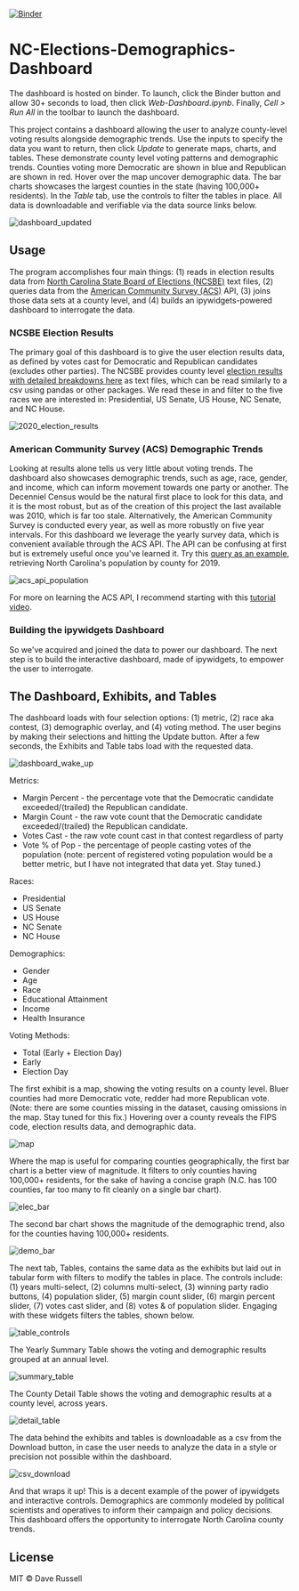 
[![Binder](https://mybinder.org/badge_logo.svg)](https://mybinder.org/v2/gh/drussel4/NC-Elections-Demographics-Dashboard/HEAD)

# NC-Elections-Demographics-Dashboard

The dashboard is hosted on binder. To launch, click the Binder button and allow 30+ seconds to load, then click <i>Web-Dashboard.ipynb</i>. Finally, <i>Cell > Run All</i> in the toolbar to launch the dashboard.

This project contains a dashboard allowing the user to analyze county-level voting results alongside demographic trends. Use the inputs to specify the data you want to return, then click <i>Update</i> to generate maps, charts, and tables. These demonstrate county level voting patterns and demographic trends. Counties voting more Democratic are shown in blue and Republican are shown in red. Hover over the map uncover demographic data. The bar charts showcases the largest counties in the state (having 100,000+ residents). In the <i>Table</i> tab, use the controls to filter the tables in place. All data is downloadable and verifiable via the data source links below.

![dashboard_updated](https://github.com/drussel4/NC-Elections-Demographics-Dashboard/blob/master/img/dashboard_updated.png?raw=true)

## Usage
The program accomplishes four main things: (1) reads in election results data from [North Carolina State Board of Elections (NCSBE)](https://www.ncsbe.gov/results-data/election-results/historical-election-results-data#by-precinct) text files, (2) queries data from the [American Community Survey (ACS)](https://www.census.gov/programs-surveys/acs) API, (3) joins those data sets at a county level, and (4) builds an ipywidgets-powered dashboard to interrogate the data.

### NCSBE Election Results

The primary goal of this dashboard is to give the user election results data, as defined by votes cast for Democratic and Republican candidates (excludes other parties). The NCSBE provides county level [election results with detailed breakdowns here](https://www.ncsbe.gov/results-data/election-results/historical-election-results-data#by-precinct) as text files, which can be read similarly to a csv using pandas or other packages. We read these in and filter to the five races we are interested in: Presidential, US Senate, US House, NC Senate, and NC House.

![2020_election_results](https://github.com/drussel4/NC-Elections-Demographics-Dashboard/blob/master/img/2020_election_results.png?raw=true)

### American Community Survey (ACS) Demographic Trends

Looking at results alone tells us very little about voting trends. The dashboard also showcases demographic trends, such as age, race, gender, and income, which can inform movement towards one party or another. The Decenniel Census would be the natural first place to look for this data, and it is the most robust, but as of the creation of this project the last available was 2010, which is far too stale. Alternatively, the American Community Survey is conducted every year, as well as more robustly on five year intervals. For this dashboard we leverage the yearly survey data, which is convenient available through the ACS API. The API can be confusing at first but is extremely useful once you've learned it. Try this [query as an example](https://api.census.gov/data/2019/acs/acsse?get=NAME,K200101_001E&for=county:*&in=state:37), retrieving North Carolina's population by county for 2019.

![acs_api_population](https://github.com/drussel4/NC-Elections-Demographics-Dashboard/blob/master/img/acs_api_population.png?raw=true)

For more on learning the ACS API, I recommend starting with this [tutorial video](https://www.youtube.com/watch?v=0NzNllnmTLA&t=2485s).

### Building the ipywidgets Dashboard

So we've acquired and joined the data to power our dashboard. The next step is to build the interactive dashboard, made of ipywidgets, to empower the user to interrogate.

## The Dashboard, Exhibits, and Tables

The dashboard loads with four selection options: (1) metric, (2) race aka contest, (3) demographic overlay, and (4) voting method. The user begins by making their selections and hitting the Update button. After a few seconds, the Exhibits and Table tabs load with the requested data.

![dashboard_wake_up](https://github.com/drussel4/NC-Elections-Demographics-Dashboard/blob/master/img/dashboard_wake_up.png?raw=true)

Metrics:
+ Margin Percent - the percentage vote that the Democratic candidate exceeded/(trailed) the Republican candidate.
+ Margin Count - the raw vote count that the Democratic candidate exceeded/(trailed) the Republican candidate.
+ Votes Cast - the raw vote count cast in that contest regardless of party
+ Vote % of Pop - the percentage of people casting votes of the population (note: percent of registered voting population would be a better metric, but I have not integrated that data yet. Stay tuned.)

Races:
+ Presidential
+ US Senate
+ US House
+ NC Senate
+ NC House

Demographics:
+ Gender
+ Age
+ Race
+ Educational Attainment
+ Income
+ Health Insurance

Voting Methods:
+ Total (Early + Election Day)
+ Early
+ Election Day

The first exhibit is a map, showing the voting results on a county level. Bluer counties had more Democratic vote, redder had more Republican vote. (Note: there are some counties missing in the dataset, causing omissions in the map. Stay tuned for this fix.) Hovering over a county reveals the FIPS code, election results data, and demographic data.

![map](https://github.com/drussel4/NC-Elections-Demographics-Dashboard/blob/master/img/map.png?raw=true)

Where the map is useful for comparing counties geographically, the first bar chart is a better view of magnitude. It filters to only counties having 100,000+ residents, for the sake of having a concise graph (N.C. has 100 counties, far too many to fit cleanly on a single bar chart).

![elec_bar](https://github.com/drussel4/NC-Elections-Demographics-Dashboard/blob/master/img/elec_bar.png?raw=true)

The second bar chart shows the magnitude of the demographic trend, also for the counties having 100,000+ residents.

![demo_bar](https://github.com/drussel4/NC-Elections-Demographics-Dashboard/blob/master/img/demo_bar.png?raw=true)

The next tab, Tables, contains the same data as the exhibits but laid out in tabular form with filters to modify the tables in place. The controls include: (1) years multi-select, (2) columns multi-select, (3) winning party radio buttons, (4) population slider, (5) margin count slider, (6) margin percent slider, (7) votes cast slider, and (8) votes & of population slider. Engaging with these widgets filters the tables, shown below.

![table_controls](https://github.com/drussel4/NC-Elections-Demographics-Dashboard/blob/master/img/table_controls.png?raw=true)

The Yearly Summary Table shows the voting and demographic results grouped at an annual level.

![summary_table](https://github.com/drussel4/NC-Elections-Demographics-Dashboard/blob/master/img/summary_table.png?raw=true)

The County Detail Table shows the voting and demographic results at a county level, across years.

![detail_table](https://github.com/drussel4/NC-Elections-Demographics-Dashboard/blob/master/img/detail_table.png?raw=true)

The data behind the exhibits and tables is downloadable as a csv from the Download button, in case the user needs to analyze the data in a style or precision not possible within the dashboard.

![csv_download](https://github.com/drussel4/NC-Elections-Demographics-Dashboard/blob/master/img/csv_download.png?raw=true)

And that wraps it up! This is a decent example of the power of ipywidgets and interactive controls. Demographics are commonly modeled by political scientists and operatives to inform their campaign and policy decisions. This dashboard offers the opportunity to interrogate North Carolina county trends.

## License

MIT © Dave Russell
